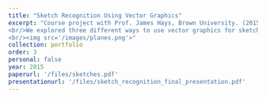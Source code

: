 ```yaml
---
title: "Sketch Recognition Using Vector Graphics"
excerpt: "Course project with Prof. James Hays, Brown University. (2015)
<br/>We explored three different ways to use vector graphics for sketch analysis and recognition, the first is to extract usual low level features like HOG but using vector graphics, then the use of global features, and at last the use of curve matching algorithms to match different sketches.
<br/><img src='/images/planes.png'>"
collection: portfolio
order: 3
personal: false
year: 2015
paperurl: '/files/sketches.pdf'
presentationurl: '/files/sketch_recognition_final_presentation.pdf'
---
```


